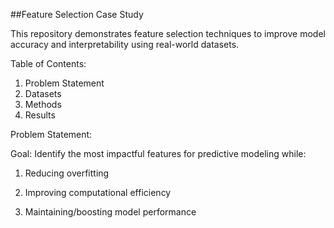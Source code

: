 ##Feature Selection Case Study

This repository demonstrates feature selection techniques to improve model accuracy and interpretability using real-world datasets.

Table of Contents:
1. Problem Statement
2. Datasets
3. Methods
4. Results

 Problem Statement:
 
 Goal: Identify the most impactful features for predictive modeling while:

1. Reducing overfitting

2. Improving computational efficiency

3. Maintaining/boosting model performance
